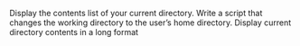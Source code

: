 Display the contents list of your current directory.
Write a script that changes the working directory to the user’s home directory.
Display current directory contents in a long format
